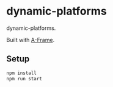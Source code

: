 # dynamic-platforms

dynamic-platforms.

Built with [A-Frame](https://aframe.io).

## Setup

```sh
npm install
npm run start
```
